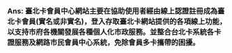 ### Ans: 臺北卡會員中心網站主要在協助使用者經由線上認證註冊成為臺北卡會員\(實名或非實名\)，登入存取臺北卡網站提供的各項線上功能，以支持市府各機關發展各種個人化市政服務。並整合台北卡系統各卡證服務及網路市民會員中心系統，免除會員多卡攜帶的困擾。



